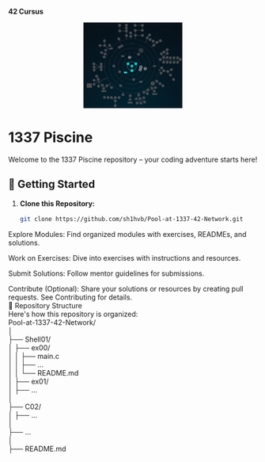 <strong>42 Cursus</strong> </br>
<div align="center">
  <img src="42curs.png" alt="42 Cursus" width="200">
</div>

# 1337 Piscine

Welcome to the 1337 Piscine repository – your coding adventure starts here!

## 🚀 Getting Started

1. **Clone this Repository:** 
   ```bash
   git clone https://github.com/sh1hvb/Pool-at-1337-42-Network.git

Explore Modules:
Find organized modules with exercises, READMEs, and solutions.

Work on Exercises:
Dive into exercises with instructions and resources.

Submit Solutions:
Follow mentor guidelines for submissions.

Contribute (Optional):
Share your solutions or resources by creating pull requests. See Contributing for details.
 </br>
  📁 Repository Structure  </br>
Here's how this repository is organized: </br>
Pool-at-1337-42-Network/  </br>
│  </br>
├── Shell01/ </br>
│   ├── ex00/ </br>
│   │   ├── main.c </br>
│   │   ├── ... </br>
│   │   └── README.md  </br>
│   ├── ex01/ </br>
│   ├── ...  </br>
│  </br>
├── C02/ </br>
│   ├── ...  </br>
│   </br>
├── ...  </br>
│   </br>
├── README.md  </br>
